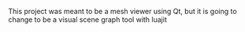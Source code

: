 This project was meant to be a mesh viewer using Qt, but it is going to change to be a visual scene graph tool with luajit

